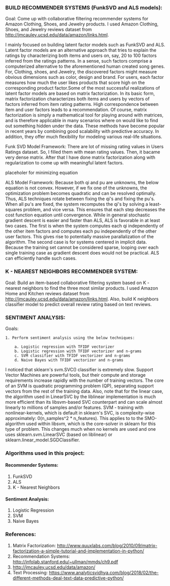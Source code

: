 
### BUILD RECOMMENDER SYSTEMS (FunkSVD and ALS models):

Goal: Come up with collaborative filtering recommender systems for Amazon Clothing, Shoes, and Jewelry products. I used Amazon Clothing, Shoes, and Jewelry reviews dataset from http://jmcauley.ucsd.edu/data/amazon/links.html.

I mainly focused on building latent factor models such as FunkSVD and ALS. Latent factor models are an alternative approach that tries to explain the ratings by characterizing both items and users on, say, 20 to 100 factors inferred from the ratings patterns. In a sense, such factors comprise a computerized alternative to the aforementioned human created song genes. For, Clothing, shoes, and Jewelry, the discovered factors might measure obvious dimensions such as color, design and brand. For users, each factor measures how much the user likes products that score high on the corresponding product factor.Some of the most successful realizations of latent factor models are based on matrix factorization. In its basic form, matrix factorization characterizes both items and users by vectors of factors inferred from item rating patterns. High correspondence between item and user factors leads to a recommendation. Of course, matrix factorization is simply a mathematical tool for playing around with matrices, and is therefore applicable in many scenarios where on would like to find out something hidden under the data. These methods have become popular in recent years by combining good scalability with predictive accuracy. In addition, they offer much flexibility for modeling various real-life situations.

Funk SVD Model Framework:
There are lot of missing rating values in Users Ratings dataset. So, I filled them with mean rating values. Then, it bacame very dense matrix. After that I have done matrix factorization along with regularization to come up with meaningful latent factors. 

placeholer for minimizing equation

ALS Model Framework:
Because both qi and pu are unknowns, the below equation is not convex. However, if we fix one of the unknowns, the optimization problem becomes quadratic and can be resolved optimally. Thus, ALS techniques rotate between fixing the qi's and fixing the pu's. When all pu's are fixed, the system recomputes the qi's by solving a least-squares problem, and vice versa. This ensures that each step decreases the cost function equation until convergence. While in general stochastic gradient descent is easier and faster than ALS, ALS is favorable in at least two cases. The first is when the system computes each qi independently of the other item factors and computes each pu independently of the other user factors. This gives rise to potentially massive parallalization of the algorithm. The second case is for systems centered in implicit data. Because the training set cannot be considered sparse, looping over each single training case as gradient descent does would not be practical. ALS can efficiently handle such cases. 

### K - NEAREST NEIGHBORS RECOMMENDER SYSTEM:

Goal: Build an item-based collaborative filtering system based on K - nearest neighbors to find the three most similar products. I used Amazon Home and Kitchen reviews dataset from http://jmcauley.ucsd.edu/data/amazon/links.html. Also, build K neighbors classifier model to predict overall review rating based on text reviews. 

### SENTIMENT ANALYSIS:

Goals:

    1. Perform sentiment analysis using the below techniques:

        a. Logistic regression with TFIDF vectorizer
        b. Logistic regression with TFIDF vectorizer and n-grams
        c. SVM classifier with TFIDF vectorizer and n-grams
        d. Naive Bayes with TFIDF vectorizer and n-grams

I noticed that sklearn's svm.SVC() classifier is extremely slow. 
    Support Vector Machines are powerful tools, but their compute and storage requirements increase rapidly with the number of training vectors. The core of an SVM is quadratic programming problem (QP), separating support vectors from the rest of the training data. Also, note that for the linear case, the algorithm used in LinearSVC by the liblinear implementation is much more efficient than its libsvm-based SVC counterpart and can scale almost linearly to millions of samples and/or features. SVM - training with nonlinear-kernels, which is default in sklearn's SVC, is complexity-wise approximately: 0(n_samples^2 * n_features). This applies to to the SMO-algorithm used within libsvm, which is the core-solver in sklearn for this type of problem. This changes much when no kernels are used and one uses sklearn.svm.LinearSVC (based on liblinear) or sklearn.linear_model.SGDClassifier.




### Algorithms used in this project:

#### Recommender Systems:
1. FunkSVD
2. ALS
3. K - Nearest Neighbors

#### Sentiment Analysis:
1. Logistic Regression
2. SVM
3. Naive Bayes


### References:

1. Matrix Factorization: http://www.quuxlabs.com/blog/2010/09/matrix-factorization-a-simple-tutorial-and-implementation-in-python/
2. Recommendation Systems: http://infolab.stanford.edu/~ullman/mmds/ch9.pdf
3. http://jmcauley.ucsd.edu/data/amazon/
4. Text Processing: https://www.analyticsvidhya.com/blog/2018/02/the-different-methods-deal-text-data-predictive-python/



